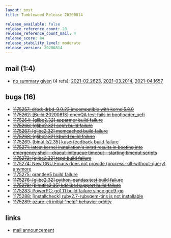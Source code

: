 ```yaml
---
layout: post
title: Tumbleweed Release 20200814

release_available: false
release_reference_count: 20
release_reference_count_mail: 4
release_score: 84
release_stability_level: moderate
release_version: 20200814
---
```


## mail (1:4)

- [no summary given](https://github.com/boombatower/tumbleweed-review/issues/10) (4 refs); [2021-02.2623](https://github.com/boombatower/tumbleweed-review/issues/10), [2021-03.2014](https://github.com/boombatower/tumbleweed-review/issues/10), [2021-04.1657](https://github.com/boombatower/tumbleweed-review/issues/10)

## bugs (16)

<!--more-->

- ~~[1175257: drbd: drbd-9.0.23 imcompatible with kernel5.8.0](https://bugzilla.opensuse.org/show_bug.cgi?id=1175257)~~
- ~~[1175262: \[Build 20200813\] openQA test fails in bootloader_uefi](https://bugzilla.opensuse.org/show_bug.cgi?id=1175262)~~
- ~~[1175264: \[glibc2.32\] apparmor build failure](https://bugzilla.opensuse.org/show_bug.cgi?id=1175264)~~
- ~~[1175266: \[glibc2.32\] ceph build failure](https://bugzilla.opensuse.org/show_bug.cgi?id=1175266)~~
- ~~[1175267: \[glibc2.32\] memcached build failure](https://bugzilla.opensuse.org/show_bug.cgi?id=1175267)~~
- ~~[1175268: \[glibc2.32\] kbuild build failure](https://bugzilla.opensuse.org/show_bug.cgi?id=1175268)~~
- ~~[1175269: \[binutils2.35\] kuserfeedback build failure](https://bugzilla.opensuse.org/show_bug.cgi?id=1175269)~~
- ~~[1175271: latest kernel installation's initrd results in booting into emergency shell - dracut-initqueue timeout - starting timeout scripts](https://bugzilla.opensuse.org/show_bug.cgi?id=1175271)~~
- ~~[1175272: \[glibc2.32\] tcpd build failure](https://bugzilla.opensuse.org/show_bug.cgi?id=1175272)~~
- [1175274: New GNU Emacs does not provide (process-kill-without-query) anymore](https://bugzilla.opensuse.org/show_bug.cgi?id=1175274)
- [1175275: grantlee5 build failure](https://bugzilla.opensuse.org/show_bug.cgi?id=1175275)
- ~~[1175276: \[glibc2.32\] python-pandas:test build failure](https://bugzilla.opensuse.org/show_bug.cgi?id=1175276)~~
- ~~[1175278: \[binutils2.35\] kdelibs4support build failure](https://bugzilla.opensuse.org/show_bug.cgi?id=1175278)~~
- [1175283: PowerPC: go1.11 build failure since gcc9-go](https://bugzilla.opensuse.org/show_bug.cgi?id=1175283)
- [1175288: \[installcheck\] ruby2.7-rubygem-tins is not installable](https://bugzilla.opensuse.org/show_bug.cgi?id=1175288)
- ~~[1175289: azure-cli initial "help" behavior oddity](https://bugzilla.opensuse.org/show_bug.cgi?id=1175289)~~



## links

- [mail announcement](https://github.com/boombatower/tumbleweed-review/issues/10)
